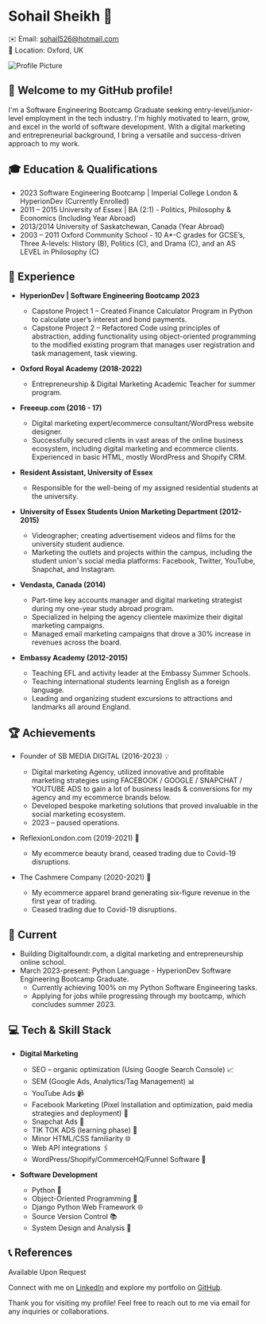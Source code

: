 # Sohail Sheikh 🚀

✉️ Email: sohail526@hotmail.com  
📍 Location: Oxford, UK

![Profile Picture](./images/profile_picture.jpg)

## 👋 Welcome to my GitHub profile! 

I'm a Software Engineering Bootcamp Graduate seeking entry-level/junior-level employment in the tech industry. I'm highly motivated to learn, grow, and excel in the world of software development. With a digital marketing and entrepreneurial background, I bring a versatile and success-driven approach to my work.

## 🎓 Education & Qualifications
- 2023 Software Engineering Bootcamp | Imperial College London & HyperionDev (Currently Enrolled)
- 2011 – 2015 University of Essex | BA (2:1) - Politics, Philosophy & Economics (Including Year Abroad)
- 2013/2014 University of Saskatchewan, Canada (Year Abroad)
- 2003 – 2011 Oxford Community School - 10 A*-C grades for GCSE’s, Three A-levels: History (B), Politics (C), and Drama (C), and an AS LEVEL in Philosophy (C)

## 💼 Experience
- **HyperionDev | Software Engineering Bootcamp 2023**
  - Capstone Project 1 – Created Finance Calculator Program in Python to calculate user’s interest and bond payments.
  - Capstone Project 2 – Refactored Code using principles of abstraction, adding functionality using object-oriented programming to the modified existing program that manages user registration and task management, task viewing.

- **Oxford Royal Academy (2018-2022)**
  - Entrepreneurship & Digital Marketing Academic Teacher for summer program.

- **Freeeup.com (2016 - 17)**
  - Digital marketing expert/ecommerce consultant/WordPress website designer.
  - Successfully secured clients in vast areas of the online business ecosystem, including digital marketing and ecommerce clients. Experienced in basic HTML, mostly WordPress and Shopify CRM.

- **Resident Assistant, University of Essex**
  - Responsible for the well-being of my assigned residential students at the university.

- **University of Essex Students Union Marketing Department (2012-2015)**
  - Videographer; creating advertisement videos and films for the university student audience.
  - Marketing the outlets and projects within the campus, including the student union's social media platforms: Facebook, Twitter, YouTube, Snapchat, and Instagram.

- **Vendasta, Canada (2014)**
  - Part-time key accounts manager and digital marketing strategist during my one-year study abroad program.
  - Specialized in helping the agency clientele maximize their digital marketing campaigns.
  - Managed email marketing campaigns that drove a 30% increase in revenues across the board.

- **Embassy Academy (2012-2015)**
  - Teaching EFL and activity leader at the Embassy Summer Schools.
  - Teaching international students learning English as a foreign language.
  - Leading and organizing student excursions to attractions and landmarks all around England.

## 🏆 Achievements
- Founder of SB MEDIA DIGITAL (2016-2023) 💡
  - Digital marketing Agency, utilized innovative and profitable marketing strategies using FACEBOOK / GOOGLE / SNAPCHAT / YOUTUBE ADS to gain a lot of business leads & conversions for my agency and my ecommerce brands below.
  - Developed bespoke marketing solutions that proved invaluable in the social marketing ecosystem.
  - 2023 – paused operations.

- ReflexionLondon.com (2019-2021) 💄
  - My ecommerce beauty brand, ceased trading due to Covid-19 disruptions.

- The Cashmere Company (2020-2021) 👘
  - My ecommerce apparel brand generating six-figure revenue in the first year of trading.
  - Ceased trading due to Covid-19 disruptions.

## 🌱 Current
- Building Digitalfoundr.com, a digital marketing and entrepreneurship online school.
- March 2023-present: Python Language - HyperionDev Software Engineering Bootcamp Graduate.
  - Currently achieving 100% on my Python Software Engineering tasks.
  - Applying for jobs while progressing through my bootcamp, which concludes summer 2023.

## 💻 Tech & Skill Stack
- **Digital Marketing**
  - SEO – organic optimization (Using Google Search Console) 📈
  - SEM (Google Ads, Analytics/Tag Management) 📊
  - YouTube Ads 📹
  - Facebook Marketing (Pixel Installation and optimization, paid media strategies and deployment) 📣
  - Snapchat Ads 📸
  - TIK TOK ADS (learning phase) 🎵
  - Minor HTML/CSS familiarity 🌐
  - Web API integrations 🖇️
  - WordPress/Shopify/CommerceHQ/Funnel Software 🛒

- **Software Development**
  - Python 🐍
  - Object-Oriented Programming 🎯
  - Django Python Web Framework 🌐
  - Source Version Control 📚
  - System Design and Analysis 📐

## 📞 References
Available Upon Request

Connect with me on [LinkedIn](https://www.linkedin.com/in/sohail-sheikh-232792107) and explore my portfolio on [GitHub](https://github.com/SoSheikh).

Thank you for visiting my profile! Feel free to reach out to me via email for any inquiries or collaborations.



